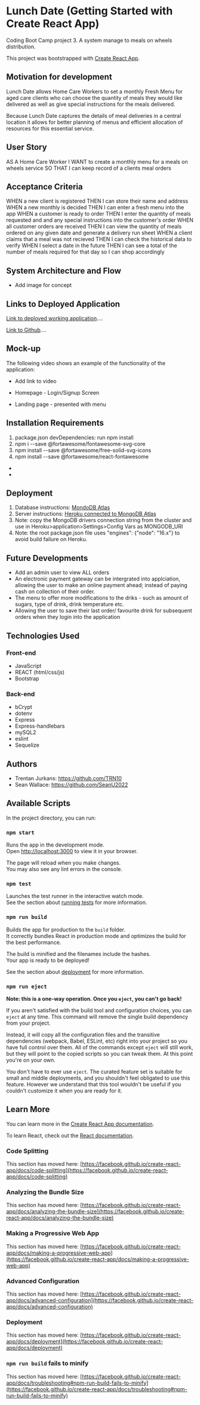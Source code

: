 # Lunch Date (Getting Started with Create React App)

Coding Boot Camp project 3. A system manage to meals on wheels distribution.

This project was bootstrapped with [Create React App](https://github.com/facebook/create-react-app).

## Motivation for development 

Lunch Date allows Home Care Workers to set a monthly Fresh Menu for aged care clients who can choose the quantity of meals they would like delivered as well as give special instructions for the meals delivered. 

Because Lunch Date captures the details of meal deliveries in a central location it allows for better planning of menus and efficient allocation of resources for this essential service.  

## User Story
AS A Home Care Worker
I WANT to create a monthly menu for a meals on wheels service
SO THAT I can keep record of a clients meal orders

## Acceptance Criteria
WHEN a new client is registered
THEN I can store their name and address
WHEN a new monthly is decided
THEN I can enter a fresh menu into the app
WHEN a customer is ready to order
THEN I enter the quantity of meals requested and and any special instructions into the customer's order 
WHEN all customer orders are received
THEN I can view the quantity of meals ordered on any given date and generate a delivery run sheet
WHEN a client claims that a meal was not recieved
THEN I can check the historical data to verify
WHEN I select a date in the future
THEN I can see a total of the number of meals required for that day so I can shop accordingly


## System Architecture and Flow

- Add image for concept

## Links to Deployed Application
[Link to deployed working application](https://lunch-date.herokuapp.com/)....

[Link to Github](https://github.com/SeanU2022/lunch-date)....

## Mock-up

The following video shows an example of the functionality of the application:
 - Add link to video


 - Homepage - Login/Signup Screen

 - Landing page - presented with menu


## Installation Requirements
1. package.json devDependencies: run npm install
2. npm i --save @fortawesome/fontawesome-svg-core
3. npm install --save @fortawesome/free-solid-svg-icons
4. npm install --save @fortawesome/react-fontawesome
 - 
 -

## Deployment
1. Database instructions: [MondoDB Atlas](https://coding-boot-camp.github.io/full-stack/mongodb/how-to-set-up-mongodb-atlas)
2. Server instructions: [Heroku connected to MongoDB Atlas](https://coding-boot-camp.github.io/full-stack/mongodb/deploy-with-heroku-and-mongodb-atlas)
3. Note: copy the MongoDB drivers connection string from the cluster and use in Heroku>application>Settings>Config Vars as MONGODB_URI
4. Note: the root package.json file uses "engines": {"node": "16.x"} to avoid build failure on Heroku.


## Future Developments
 - Add an admin user to view ALL orders
 - An electronic payment gateway can be intergrated into applciation, allowing the user to make an online payment ahead; instead of paying cash on collection of their order.
 - The menu to offer more modifications to the driks - such as amount of sugars, type of drink, drink temperature etc. 
 - Allowing the user to save their last order/ favourite drink for subsequent orders when they login into the application


## Technologies Used

### Front-end
 - JavaScript
 - REACT (html/css/js)
 - Bootstrap

### Back-end
 - bCrypt
 - dotenv
 - Express
 - Express-handlebars
 - mySQL2
 - eslint
 - Sequelize

## Authors
 - Trentan Jurkans: https://github.com/TRN10
 - Sean Wallace: https://github.com/SeanU2022
## Available Scripts

In the project directory, you can run:

### `npm start`

Runs the app in the development mode.\
Open [http://localhost:3000](http://localhost:3000) to view it in your browser.

The page will reload when you make changes.\
You may also see any lint errors in the console.

### `npm test`

Launches the test runner in the interactive watch mode.\
See the section about [running tests](https://facebook.github.io/create-react-app/docs/running-tests) for more information.

### `npm run build`

Builds the app for production to the `build` folder.\
It correctly bundles React in production mode and optimizes the build for the best performance.

The build is minified and the filenames include the hashes.\
Your app is ready to be deployed!

See the section about [deployment](https://facebook.github.io/create-react-app/docs/deployment) for more information.

### `npm run eject`

**Note: this is a one-way operation. Once you `eject`, you can't go back!**

If you aren't satisfied with the build tool and configuration choices, you can `eject` at any time. This command will remove the single build dependency from your project.

Instead, it will copy all the configuration files and the transitive dependencies (webpack, Babel, ESLint, etc) right into your project so you have full control over them. All of the commands except `eject` will still work, but they will point to the copied scripts so you can tweak them. At this point you're on your own.

You don't have to ever use `eject`. The curated feature set is suitable for small and middle deployments, and you shouldn't feel obligated to use this feature. However we understand that this tool wouldn't be useful if you couldn't customize it when you are ready for it.

## Learn More

You can learn more in the [Create React App documentation](https://facebook.github.io/create-react-app/docs/getting-started).

To learn React, check out the [React documentation](https://reactjs.org/).

### Code Splitting

This section has moved here: [https://facebook.github.io/create-react-app/docs/code-splitting](https://facebook.github.io/create-react-app/docs/code-splitting)

### Analyzing the Bundle Size

This section has moved here: [https://facebook.github.io/create-react-app/docs/analyzing-the-bundle-size](https://facebook.github.io/create-react-app/docs/analyzing-the-bundle-size)

### Making a Progressive Web App

This section has moved here: [https://facebook.github.io/create-react-app/docs/making-a-progressive-web-app](https://facebook.github.io/create-react-app/docs/making-a-progressive-web-app)

### Advanced Configuration

This section has moved here: [https://facebook.github.io/create-react-app/docs/advanced-configuration](https://facebook.github.io/create-react-app/docs/advanced-configuration)

### Deployment

This section has moved here: [https://facebook.github.io/create-react-app/docs/deployment](https://facebook.github.io/create-react-app/docs/deployment)

### `npm run build` fails to minify

This section has moved here: [https://facebook.github.io/create-react-app/docs/troubleshooting#npm-run-build-fails-to-minify](https://facebook.github.io/create-react-app/docs/troubleshooting#npm-run-build-fails-to-minify)
